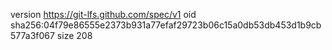 version https://git-lfs.github.com/spec/v1
oid sha256:04f79e86555e2373b931a77efaf29723b06c15a0db53db453d1b9cb577a3f067
size 208
